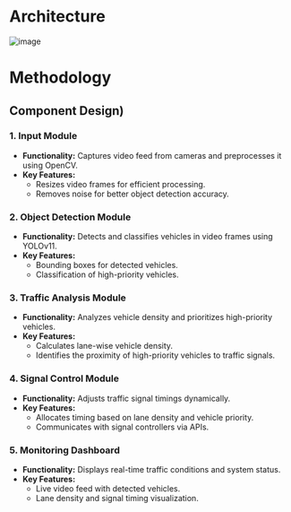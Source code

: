 # Architecture
![image](https://github.com/user-attachments/assets/7816ffcd-59ed-4724-94b4-95927375a459)



# Methodology



## Component Design)


### 1. Input Module
- **Functionality:** Captures video feed from cameras and preprocesses it using OpenCV.
- **Key Features:**
  - Resizes video frames for efficient processing.
  - Removes noise for better object detection accuracy.

### 2. Object Detection Module
- **Functionality:** Detects and classifies vehicles in video frames using YOLOv11.
- **Key Features:**
  - Bounding boxes for detected vehicles.
  - Classification of high-priority vehicles.

### 3. Traffic Analysis Module
- **Functionality:** Analyzes vehicle density and prioritizes high-priority vehicles.
- **Key Features:**
  - Calculates lane-wise vehicle density.
  - Identifies the proximity of high-priority vehicles to traffic signals.

### 4. Signal Control Module
- **Functionality:** Adjusts traffic signal timings dynamically.
- **Key Features:**
  - Allocates timing based on lane density and vehicle priority.
  - Communicates with signal controllers via APIs.

### 5. Monitoring Dashboard
- **Functionality:** Displays real-time traffic conditions and system status.
- **Key Features:**
  - Live video feed with detected vehicles.
  - Lane density and signal timing visualization.


